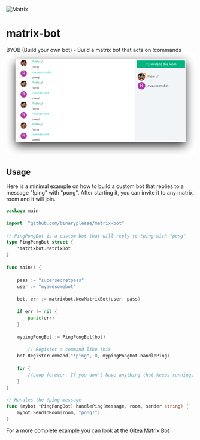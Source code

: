![Matrix](https://img.shields.io/matrix/matrix-bot:matrix.org.svg?label=%23matrix-bot%3Amatrix.org)


# matrix-bot
BYOB (Build your own bot) - Build a matrix bot that acts on !commands
![screenshot](scrot.png "Screenshot")

## Usage
Here is a minimal example on how to build a custom bot that replies to a message "!ping" with "pong".
After starting it, you can invite it to any matrix room and it will join.


```go
package main

import 	"github.com/binaryplease/matrix-bot"

// PingPongBot is a custom bot that will reply to !ping with "pong"
type PingPongBot struct {
	*matrixbot.MatrixBot
}

func main() {

	pass := "supersecretpass"
	user := "myawesomebot"

	bot, err := matrixbot.NewMatrixBot(user, pass)

	if err != nil {
		panic(err)
	}

	mypingPongBot := PingPongBot{bot}
  
        // Register a command like this
	bot.RegisterCommand("!ping", 0, mypingPongBot.handlePing)

	for {
		//Loop forever. If you don't have anything that keeps running, the bot will exit.
	}
}

// Handles the !ping message
func (mybot *PingPongBot) handlePing(message, room, sender string) {
	mybot.SendToRoom(room, "pong!")
}

```

For a more complete example you can look at the [Gitea Matrix Bot](https://github.com/binaryplease/gitea-matrix-bot)
